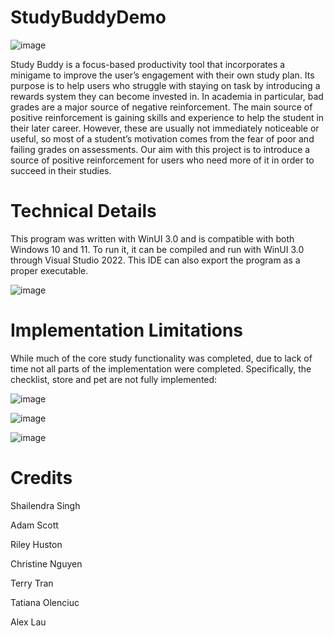 # StudyBuddyDemo

![image](https://media.discordapp.net/attachments/896439329998651432/961076957678821496/unknown.png?width=701&height=701)

Study Buddy is a focus-based productivity tool that incorporates a minigame to improve the user’s engagement with their own study plan. Its purpose is to help users who struggle with staying on task by introducing a rewards system they can become invested in. In academia in particular, bad grades are a major source of negative reinforcement. The main source of positive reinforcement is gaining skills and experience to help the student in their later career. However, these are usually not immediately noticeable or useful, so most of a student’s motivation comes from the fear of poor and failing grades on assessments. Our aim with this project is to introduce a source of positive reinforcement for users who need more of it in order to succeed in their studies.


# Technical Details
This program was written with WinUI 3.0 and is compatible with both Windows 10 and 11. To run it, it can be compiled and run with WinUI 3.0 through Visual Studio 2022. This IDE can also export the program as a proper executable.

![image](https://media.discordapp.net/attachments/896439329998651432/961094404934893658/unknown.png?width=1245&height=702)

# Implementation Limitations
While much of the core study functionality was completed, due to lack of time not all parts of the implementation were completed. Specifically, the checklist, store and pet are not fully implemented:

![image](https://cdn.discordapp.com/attachments/896439329998651432/961093110761394236/unknown.png)

![image](https://cdn.discordapp.com/attachments/896439329998651432/961092896868671599/unknown.png)

![image](https://cdn.discordapp.com/attachments/896439329998651432/961093110761394236/unknown.png)

# Credits
Shailendra Singh

Adam Scott

Riley Huston

Christine Nguyen

Terry Tran

Tatiana Olenciuc

Alex Lau
